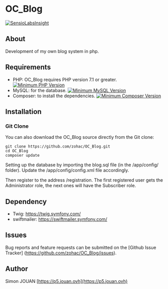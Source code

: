 # OC_Blog

[![SensioLabsInsight](https://insight.sensiolabs.com/projects/0e6227d3-00f4-4a82-bb3b-c51fe43cb8c9/big.png)](https://insight.sensiolabs.com/projects/0e6227d3-00f4-4a82-bb3b-c51fe43cb8c9)

## About

Development of my own blog system in php.

## Requirements

* PHP: OC_Blog requires PHP version 7.1 or greater. [![Minimum PHP Version](https://img.shields.io/badge/php-%3E%3D%207.1-8892BF.svg?style=flat-square)](https://php.net/)
* MySQL: for the database. [![Minimum MySQL Version](https://img.shields.io/badge/MySQL-%3E%3D5.7-blue.svg?style=flat-square)](https://www.mysql.com/fr/downloads/)
* Composer: to install the dependencies. [![Minimum Composer Version](https://img.shields.io/badge/Composer-%3E%3D1.6-red.svg?style=flat-square)](https://getcomposer.org/download/)

## Installation

### Git Clone
You can also download the OC_Blog source directly from the Git clone:

    git clone https://github.com/zohac/OC_Blog.git
    cd OC_Blog
    composer update

Setting up the database by importing the blog.sql file (in the /app/config/ folder).
Update the /app/config/config.xml file accordingly.

Then register to the address /registration.
The first registered user gets the Administrator role, the next ones will have the Subscriber role.

## Dependency

* Twig: https://twig.symfony.com/
* swiftmailer: https://swiftmailer.symfony.com/

## Issues

Bug reports and feature requests can be submitted on the [Github Issue Tracker] (https://github.com/zohac/OC_Blog/issues).

## Author

Simon JOUAN
[https://p5.jouan.ovh](https://p5.jouan.ovh)
